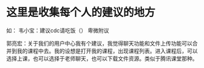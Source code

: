 # 这里是收集每个人的建议的地方
如：
韦小宝：建议cdc请吃饭（）
卑微附议

郭亮宏：关于我们的用户中心我有个建议，我觉得聊天功能和文件上传功能可以合并到我的课程中去。我的设想是打开我的课程，出现课程列表。进入课程后，可以选择上课，也可以选择于老师聊天，也可以下载文件资源。类似于腾讯课堂那种。

